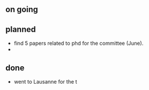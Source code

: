 ## on going 

## planned 
- find 5 papers related to phd for the committee (June). 
- 
## done
- went to Lausanne for the t

